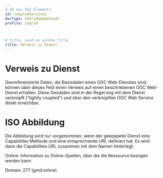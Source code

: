 ```yaml
---
# ID des GUI Elements
id: coupledServices
docType: InGridGeoDataset
profile: ingrid



# title, used as window title
title: Verweis zu Dienst
---
```


# Verweis zu Dienst

Georeferenzierte Daten, die Basisdaten eines OGC Web-Dienstes sind, können über dieses Feld einen Verweis auf einen beschriebenen OGC Web-Dienst erhalten. Diese Geodaten sind in der Regel eng mit dem Dienst verknüpft ("tightly coupled") und über den verknüpften OGC Web Service direkt erreichbar.

# ISO Abbildung

Die Abbildung wird nur vorgenommen, wenn der gekoppelte Dienst eine Capabilities Methode und eine entsprechende URL definiert hat. Es wird dann die Capabilities URL zusammen mit dem Namen hinterlegt.

Online: Information zu Online-Quellen, über die die Ressource bezogen werden kann

Domain: 277 (gmd:online)


